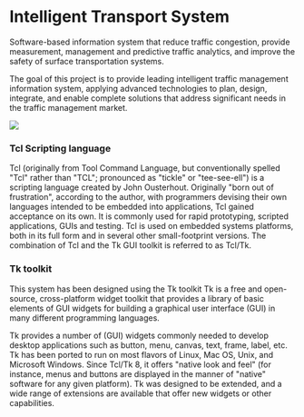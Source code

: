 Intelligent Transport System
============================

Software-based information system that reduce traffic congestion, provide measurement, management and predictive traffic analytics, and improve the safety of surface transportation systems.

The goal of this project is to provide leading intelligent traffic management information system, applying advanced technologies to plan, design, integrate, and enable complete solutions that address significant needs in the traffic management market.


![](http://buildipedia.com/media/k2/items/cache/6ac120fd0b4b143822d7f317faca5711_XL.jpg "")

### Tcl Scripting language
Tcl (originally from Tool Command Language, but conventionally spelled "Tcl" rather than "TCL"; pronounced as "tickle" or "tee-see-ell") is a scripting language created by John Ousterhout. Originally "born out of frustration", according to the author, with programmers devising their own languages intended to be embedded into applications, Tcl gained acceptance on its own. It is commonly used for rapid prototyping, scripted applications, GUIs and testing. Tcl is used on embedded systems platforms, both in its full form and in several other small-footprint versions.
The combination of Tcl and the Tk GUI toolkit is referred to as Tcl/Tk.

### Tk toolkit
This system has been designed using the Tk toolkit
Tk is a free and open-source, cross-platform widget toolkit that provides a library of basic elements of GUI widgets for building a graphical user interface (GUI) in many different programming languages.

Tk provides a number of (GUI) widgets commonly needed to develop desktop applications such as button, menu, canvas, text, frame, label, etc. Tk has been ported to run on most flavors of Linux, Mac OS, Unix, and Microsoft Windows. Since Tcl/Tk 8, it offers "native look and feel" (for instance, menus and buttons are displayed in the manner of "native" software for any given platform). Tk was designed to be extended, and a wide range of extensions are available that offer new widgets or other capabilities.

